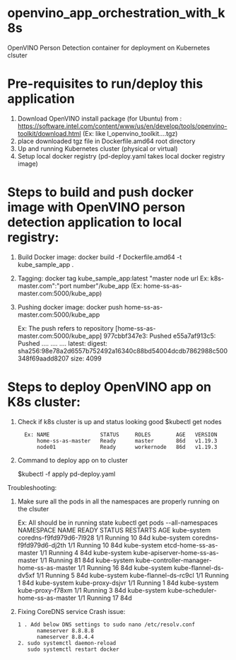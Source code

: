 # openvino_app_orchestration_with_k8s
OpenVINO Person Detection container for deployment on Kubernetes clsuter 

# Pre-requisites to run/deploy this application

1. Download OpenVINO install package (for Ubuntu) from : https://software.intel.com/content/www/us/en/develop/tools/openvino-toolkit/download.html (Ex: like l_openvino_toolkit....tgz)
2. place downloaded tgz file in Dockerfile.amd64 root directory
3. Up and running Kubernetes cluster (physical or virtual)
4. Setup local docker registry (pd-deploy.yaml takes local docker registry image) 

# Steps to build and push docker image with OpenVINO person detection application to local registry:

1. Build Docker image: docker build -f Dockerfile.amd64 -t kube_sample_app .
2. Tagging: docker tag kube_sample_app:latest "master node url Ex: k8s-master.com":"port number"/kube_app   (Ex: home-ss-as-master.com:5000/kube_app)
3. Pushing docker image: docker push home-ss-as-master.com:5000/kube_app

    Ex: The push refers to repository [home-ss-as-master.com:5000/kube_app]
        977cbbf347e3: Pushed 
        e55a7af913c5: Pushed 
        ....
        ....
        ....
        latest: digest: sha256:98e78a2d6557b752492a16340c88bd54004dcdb7862988c500348f69aadd8207 size: 4099

# Steps to deploy OpenVINO app on K8s cluster:
1. Check if k8s cluster is up and status looking good
         $kubectl get nodes


         Ex: NAME                STATUS     ROLES        AGE   VERSION
             home-ss-as-master   Ready      master       86d   v1.19.3
             node01              Ready      workernode   86d   v1.19.3

2. Command to deploy app on to cluster

      $kubectl -f apply pd-deploy.yaml

Troubleshooting:

1. Make sure all the pods in all the namespaces are properly running on the clsuter

    Ex: All should be in running state
      kubectl get pods --all-namespaces
      NAMESPACE     NAME                                        READY   STATUS    RESTARTS   AGE
      kube-system   coredns-f9fd979d6-7l928                     1/1     Running   10         84d
      kube-system   coredns-f9fd979d6-dj2th                     1/1     Running   10         84d
      kube-system   etcd-home-ss-as-master                      1/1     Running   4          84d
      kube-system   kube-apiserver-home-ss-as-master            1/1     Running   81         84d
      kube-system   kube-controller-manager-home-ss-as-master   1/1     Running   16         84d
      kube-system   kube-flannel-ds-dv5xf                       1/1     Running   5          84d
      kube-system   kube-flannel-ds-rc9cl                       1/1     Running   1          84d
      kube-system   kube-proxy-dsjvr                            1/1     Running   1          84d
      kube-system   kube-proxy-f78xm                            1/1     Running   3          84d
      kube-system   kube-scheduler-home-ss-as-master            1/1     Running   17         84d

2. Fixing CoreDNS service Crash issue:

       1 . Add below DNS settings to sudo nano /etc/resolv.conf
             nameserver 8.8.8.8
             nameserver 8.8.4.4
       2. sudo systemctl daemon-reload
          sudo systemctl restart docker

 


